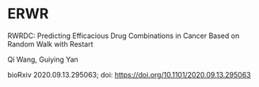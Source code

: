 # ERWR
RWRDC: Predicting Efficacious Drug Combinations in Cancer Based on Random Walk with Restart

Qi Wang, Guiying Yan

bioRxiv 2020.09.13.295063; doi: https://doi.org/10.1101/2020.09.13.295063
